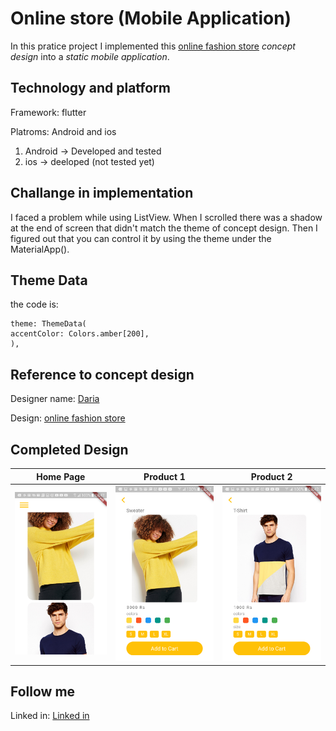 # Online store (Mobile Application)

In this pratice project I implemented this 
[online fashion store](https://dribbble.com/shots/8138861-Fashion-Online-App-Store) *concept design* into a *static mobile application*.

## Technology and platform
Framework: flutter

Platroms: Android and ios
1. Android -> Developed and tested
2. ios -> deeloped (not tested yet)

## Challange in implementation
I faced a problem while using ListView. When I scrolled there was a shadow at the end of screen that didn't match the theme of concept design. Then I figured out that you can control it by using the theme under the MaterialApp().


## Theme Data
the code is: 
```
theme: ThemeData(
accentColor: Colors.amber[200],
),
```

## Reference to concept design
Designer name: 
[Daria](https://dribbble.com/Vostres)

Design:
[online fashion store](https://dribbble.com/shots/8138861-Fashion-Online-App-Store) 


## Completed Design
|Home Page|Product 1|Product 2|
|---|---|---|
|![Home Page](Completed/1.png)|![Product 1](Completed/2.png)|![Product 2](Completed/3.png)|

## Follow me
Linked in: 
[Linked in](https://www.linkedin.com/in/mahnoor-rizwan-b7657818b/) 
